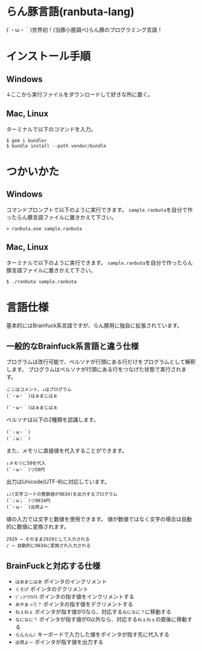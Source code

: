 # らん豚言語(ranbuta-lang)
(´・ω・｀)世界初！(当豚小屋調べ)らん豚のプログラミング言語！

# インストール手順
## Windows
↓ここから実行ファイルをダウンロードして好きな所に置く。

## Mac, Linux
ターミナルで以下のコマンドを入力。
```
$ gem i bundler
$ bundle install --path vendor/bundle
```

# つかいかた
## Windows
コマンドプロンプトで以下のように実行できます。
`sample.ranbuta`を自分で作ったらん豚言語ファイルに置きかえて下さい。
```
> ranbuta.exe sample.ranbuta
```
## Mac, Linux
ターミナルで以下のように実行できます。
`sample.ranbuta`を自分で作ったらん豚言語ファイルに置きかえて下さい。
```
$ ./ranbuta sample.ranbuta
```

# 言語仕様
基本的にはBrainfuck系言語ですが、らん豚用に独自に拡張されています。

## 一般的なBrainfuck系言語と違う仕様
プログラムは改行可能で、ペルソナが行頭にある行だけをプログラムとして解釈します。
プログラムはペルソナが行頭にある行をつなげた状態で実行されます。
```
ここはコメント、↓はプログラム
(´・ω・｀)はぁまじはぁ

(´・ω・｀)はぁまじはぁ
```
ペルソナは以下の2種類を認識します。
```
(´・ω・｀)
(´；ω；｀)
```

また、メモリに直接値を代入することができます。
```
↓メモリに50を代入
(´・ω・｀)つ50円
```

出力はUnicode(UTF-8)に対応しています。
```
↓♪(文字コードの整数値が9834)を出力するプログラム
(´；ω；｀)つ9834円
(´・ω・｀)出荷よー
```

値の入力では文字と数値を使用できます。
値が数値ではなく文字の場合は自動的に数値に変換されます。
```
2929 → そのまま2929として入力される
♪ → 自動的に9834に変換され入力される
```

## BrainFuckと対応する仕様
* `はあまじはあ` ポインタのインクリメント
* `くそげ` ポインタのデクリメント
* `ｼﾞｭァﾜｸﾙｸﾙ` ポインタの指す値をインクリメントする
* `あやまって？` ポインタの指す値をデクリメントする
* `ねぇねぇ` ポインタが指す値が0なら、対応する`なになに？`に移動する
* `なになに？` ポインタが指す値が0以外なら、対応する`ねぇねぇ`の直後に移動する
* `らんらん♪` キーボードで入力した値をポインタが指す先に代入する
* `出荷よー` ポインタが指す値を出力する